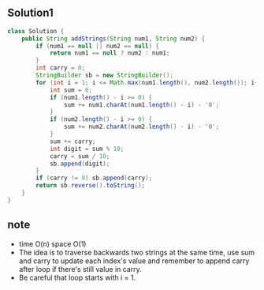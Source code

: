 ## Solution1
``` java
class Solution {
    public String addStrings(String num1, String num2) {
        if (num1 == null || num2 == null) {
            return num1 == null ? num2 : num1;
        }
        int carry = 0;
        StringBuilder sb = new StringBuilder();
        for (int i = 1; i <= Math.max(num1.length(), num2.length()); i++) {
            int sum = 0;
            if (num1.length() - i >= 0) {
                sum += num1.charAt(num1.length() - i) - '0';
            }
            if (num2.length() - i >= 0) {
                sum += num2.charAt(num2.length() - i) - '0';
            }
            sum += carry;
            int digit = sum % 10;
            carry = sum / 10;
            sb.append(digit);
        }
        if (carry != 0) sb.append(carry);
        return sb.reverse().toString();
    }
}
```

## note
* time O(n) space O(1)
* The idea is to traverse backwards two strings at the same time, use sum and carry to update each index's value and remember
to append carry after loop if there's still value in carry.
* Be careful that loop starts with i = 1.
